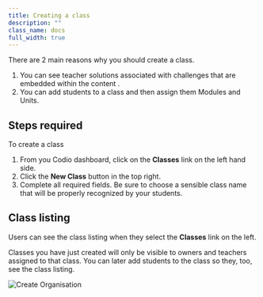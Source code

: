 ```yaml
---
title: Creating a class
description: ""
class_name: docs
full_width: true
---
```


There are 2 main reasons why you should create a class.

1. You can see teacher solutions associated with challenges that are embedded within the content .
1. You can add students to a class and then assign them Modules and Units.

## Steps required
To create a class

1. From you Codio dashboard, click on the **Classes** link on the left hand side.
1. Click the **New Class** button in the top right.
1. Complete all required fields. Be sure to choose a sensible class name that will be properly recognized by your students.

## Class listing
Users can see the class listing when they select the **Classes** link on the left.

Classes you have just created will only be visible to owners and teachers assigned to that class. You can later add students to the class so they, too, see the class listing.

![Create Organisation](/img/docs/class_create.png)

